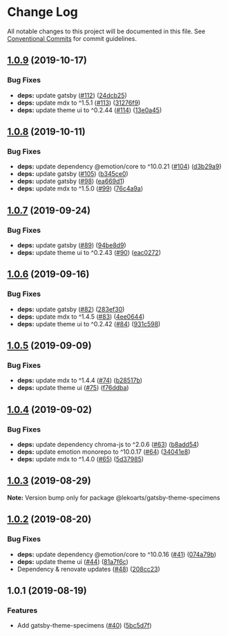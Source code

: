 # Change Log

All notable changes to this project will be documented in this file.
See [Conventional Commits](https://conventionalcommits.org) for commit guidelines.

## [1.0.9](https://github.com/LekoArts/gatsby-themes/compare/@lekoarts/gatsby-theme-specimens@1.0.8...@lekoarts/gatsby-theme-specimens@1.0.9) (2019-10-17)


### Bug Fixes

* **deps:** update gatsby ([#112](https://github.com/LekoArts/gatsby-themes/issues/112)) ([24dcb25](https://github.com/LekoArts/gatsby-themes/commit/24dcb25))
* **deps:** update mdx to ^1.5.1 ([#113](https://github.com/LekoArts/gatsby-themes/issues/113)) ([31276f9](https://github.com/LekoArts/gatsby-themes/commit/31276f9))
* **deps:** update theme ui to ^0.2.44 ([#114](https://github.com/LekoArts/gatsby-themes/issues/114)) ([13e0a45](https://github.com/LekoArts/gatsby-themes/commit/13e0a45))





## [1.0.8](https://github.com/LekoArts/gatsby-themes/compare/@lekoarts/gatsby-theme-specimens@1.0.7...@lekoarts/gatsby-theme-specimens@1.0.8) (2019-10-11)


### Bug Fixes

* **deps:** update dependency @emotion/core to ^10.0.21 ([#104](https://github.com/LekoArts/gatsby-themes/issues/104)) ([d3b29a9](https://github.com/LekoArts/gatsby-themes/commit/d3b29a9))
* **deps:** update gatsby ([#105](https://github.com/LekoArts/gatsby-themes/issues/105)) ([b345ce0](https://github.com/LekoArts/gatsby-themes/commit/b345ce0))
* **deps:** update gatsby ([#98](https://github.com/LekoArts/gatsby-themes/issues/98)) ([ea669d1](https://github.com/LekoArts/gatsby-themes/commit/ea669d1))
* **deps:** update mdx to ^1.5.0 ([#99](https://github.com/LekoArts/gatsby-themes/issues/99)) ([76c4a9a](https://github.com/LekoArts/gatsby-themes/commit/76c4a9a))





## [1.0.7](https://github.com/LekoArts/gatsby-themes/compare/@lekoarts/gatsby-theme-specimens@1.0.6...@lekoarts/gatsby-theme-specimens@1.0.7) (2019-09-24)


### Bug Fixes

* **deps:** update gatsby ([#89](https://github.com/LekoArts/gatsby-themes/issues/89)) ([94be8d9](https://github.com/LekoArts/gatsby-themes/commit/94be8d9))
* **deps:** update theme ui to ^0.2.43 ([#90](https://github.com/LekoArts/gatsby-themes/issues/90)) ([eac0272](https://github.com/LekoArts/gatsby-themes/commit/eac0272))





## [1.0.6](https://github.com/LekoArts/gatsby-themes/compare/@lekoarts/gatsby-theme-specimens@1.0.5...@lekoarts/gatsby-theme-specimens@1.0.6) (2019-09-16)


### Bug Fixes

* **deps:** update gatsby ([#82](https://github.com/LekoArts/gatsby-themes/issues/82)) ([283ef30](https://github.com/LekoArts/gatsby-themes/commit/283ef30))
* **deps:** update mdx to ^1.4.5 ([#83](https://github.com/LekoArts/gatsby-themes/issues/83)) ([4ee0644](https://github.com/LekoArts/gatsby-themes/commit/4ee0644))
* **deps:** update theme ui to ^0.2.42 ([#84](https://github.com/LekoArts/gatsby-themes/issues/84)) ([931c598](https://github.com/LekoArts/gatsby-themes/commit/931c598))





## [1.0.5](https://github.com/LekoArts/gatsby-themes/compare/@lekoarts/gatsby-theme-specimens@1.0.4...@lekoarts/gatsby-theme-specimens@1.0.5) (2019-09-09)


### Bug Fixes

* **deps:** update mdx to ^1.4.4 ([#74](https://github.com/LekoArts/gatsby-themes/issues/74)) ([b28517b](https://github.com/LekoArts/gatsby-themes/commit/b28517b))
* **deps:** update theme ui ([#75](https://github.com/LekoArts/gatsby-themes/issues/75)) ([f76ddba](https://github.com/LekoArts/gatsby-themes/commit/f76ddba))





## [1.0.4](https://github.com/LekoArts/gatsby-themes/compare/@lekoarts/gatsby-theme-specimens@1.0.3...@lekoarts/gatsby-theme-specimens@1.0.4) (2019-09-02)


### Bug Fixes

* **deps:** update dependency chroma-js to ^2.0.6 ([#63](https://github.com/LekoArts/gatsby-themes/issues/63)) ([b8add54](https://github.com/LekoArts/gatsby-themes/commit/b8add54))
* **deps:** update emotion monorepo to ^10.0.17 ([#64](https://github.com/LekoArts/gatsby-themes/issues/64)) ([34041e8](https://github.com/LekoArts/gatsby-themes/commit/34041e8))
* **deps:** update mdx to ^1.4.0 ([#65](https://github.com/LekoArts/gatsby-themes/issues/65)) ([5d37985](https://github.com/LekoArts/gatsby-themes/commit/5d37985))





## [1.0.3](https://github.com/LekoArts/gatsby-themes/compare/@lekoarts/gatsby-theme-specimens@1.0.2...@lekoarts/gatsby-theme-specimens@1.0.3) (2019-08-29)

**Note:** Version bump only for package @lekoarts/gatsby-theme-specimens





## [1.0.2](https://github.com/LekoArts/gatsby-themes/compare/@lekoarts/gatsby-theme-specimens@1.0.1...@lekoarts/gatsby-theme-specimens@1.0.2) (2019-08-20)


### Bug Fixes

* **deps:** update dependency @emotion/core to ^10.0.16 ([#41](https://github.com/LekoArts/gatsby-themes/issues/41)) ([074a79b](https://github.com/LekoArts/gatsby-themes/commit/074a79b))
* **deps:** update theme ui ([#44](https://github.com/LekoArts/gatsby-themes/issues/44)) ([81a7f6c](https://github.com/LekoArts/gatsby-themes/commit/81a7f6c))
* Dependency & renovate updates ([#48](https://github.com/LekoArts/gatsby-themes/issues/48)) ([208cc23](https://github.com/LekoArts/gatsby-themes/commit/208cc23))





## 1.0.1 (2019-08-19)


### Features

* Add gatsby-theme-specimens ([#40](https://github.com/LekoArts/gatsby-themes/issues/40)) ([5bc5d7f](https://github.com/LekoArts/gatsby-themes/commit/5bc5d7f))
